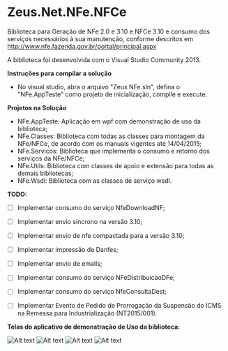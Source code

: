 Zeus.Net.NFe.NFCe
=================

Biblioteca para Geração de NFe 2.0 e 3.10 e NFCe 3.10 e consumo dos serviços necessários à sua manutenção, conforme descritos em http://www.nfe.fazenda.gov.br/portal/principal.aspx

A biblioteca foi desenvolvida com o Visual Studio Community 2013.

**Instruções para compilar a solução**
- No visual studio, abra o arquivo "Zeus NFe.sln", defina o "NFe.AppTeste" como projeto de inicialização, compile e execute.

**Projetos na Solução**
- NFe.AppTeste: Aplicação em wpf com demonstração de uso da biblioteca;
- NFe.Classes: Biblioteca com todas as classes para montagem da NFe/NFCe, de acordo com os manuais vigentes até 14/04/2015;
- NFe.Servicos: Biblioteca que implementa o consumo e retorno dos serviços da NFe/NFCe;
- NFe.Utils: Biblioteca com classes de apoio e extensão para todas as demais bibliotecas;
- NFe.Wsdl: Biblioteca com as classes de serviço wsdl. 
 
**TODO:**
- [ ] Implementar consumo do serviço NfeDownloadNF;
- [ ] Implementar envio síncrono na versão 3.10;
- [ ] Implementar envio de nfe compactada para a versão 3.10;
- [ ] Implementar impressão de Danfes;
- [ ] Implementar envio de emails;
- [ ] Implementar consumo do serviço NFeDistribuicaoDFe;
- [ ] Implementar consumo do serviço NfeConsultaDest;
- [ ] Implementar Evento de Pedido de Prorrogação da Suspensão do ICMS na Remessa para Industrialização (NT2015/001).


**Telas do aplicativo de demonstração de Uso da biblioteca:**

![Alt text](http://www.zeusautomacao.com.br/zeus/images/git/n1.png "Tela Aplicativo de Demonstração")
![Alt text](http://www.zeusautomacao.com.br/zeus/images/git/n2.png "Tela Aplicativo de Demonstração")
![Alt text](http://www.zeusautomacao.com.br/zeus/images/git/n3.png "Tela Aplicativo de Demonstração")
![Alt text](http://www.zeusautomacao.com.br/zeus/images/git/n4.png "Tela Aplicativo de Demonstração")
